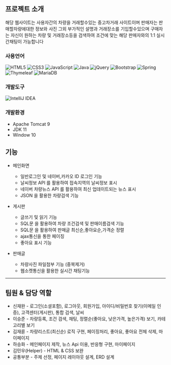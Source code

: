 ## 프로젝트 소개
해당 웹사이트는 사용자간의 차량을 거래할수있는 중고차거래 사이트이며 판매자는 판매할차량에대한 정보와 사진 그외 부가적인 설명과 거래장소를 기입할수있으며
구매자는 자신이 원하는 차량 및 거래장소등을 검색하여 조건에 맞는 해당 판매자와의 1:1 실시간채팅이 가능합니다
### 사용언어
![HTML5](https://img.shields.io/badge/html5-%23E34F26.svg?style=for-the-badge&logo=html5&logoColor=white)
![CSS3](https://img.shields.io/badge/css3-%231572B6.svg?style=for-the-badge&logo=css3&logoColor=white)
![JavaScript](https://img.shields.io/badge/javascript-%23323330.svg?style=for-the-badge&logo=javascript&logoColor=%23F7DF1E)
![Java](https://img.shields.io/badge/java-%23ED8B00.svg?style=for-the-badge&logo=java&logoColor=white)
![jQuery](https://img.shields.io/badge/jquery-%230769AD.svg?style=for-the-badge&logo=jquery&logoColor=white)
![Bootstrap](https://img.shields.io/badge/bootstrap-%23563D7C.svg?style=for-the-badge&logo=bootstrap&logoColor=white)
![Spring](https://img.shields.io/badge/spring-%236DB33F.svg?style=for-the-badge&logo=spring&logoColor=white)
![Thymeleaf](https://img.shields.io/badge/Thymeleaf-%23005C0F.svg?style=for-the-badge&logo=Thymeleaf&logoColor=white)
![MariaDB](https://img.shields.io/badge/MariaDB-003545?style=for-the-badge&logo=mariadb&logoColor=white)
### 개발도구
![IntelliJ IDEA](https://img.shields.io/badge/IntelliJIDEA-000000.svg?style=for-the-badge&logo=intellij-idea&logoColor=white)
### 개발환경
- Apache Tomcat 9
- JDK 11
- Window 10
## 기능
* 메인화면
  * 일반로그인 및 네이버,카카오 ID 로그인 기능
  * 날씨정보 API 를 활용하여 접속지역의 날씨정보 표시
  * 네이버 차량뉴스 API 를 활용하여 최신 업데이트되는 뉴스 표시
  * JSON 을 활용한 차량검색 기능
  
* 게시판
  * 글쓰기 및 읽기 기능
  * SQL문 을 활용하여 차량 조건검색 및 판매이름검색 기능
  * SQL문 을 활용하여 판매글 최신순,좋아요순,가격순 정렬
  * ajax통신을 통한 페이징
  * 좋아요 표시 기능
* 판매글
  * 차량사진 파일첨부 기능 (중복제거)
  * 웹소켓통신을 활용한 실시간 채팅기능
- - -
## 팀원 & 담당 역할
* 신재완 - 로그인(소셜포함), 로그아웃, 회원가입, 아이디/비밀번호 찾기(이메일 인증), 고객센터(게시판), 통합 검색, 날씨
* 이승준 - 차량등록, 조건 검색, 채팅, 정렬순(좋아요, 낮은가격, 높은가격) 보기, 카테고리별 보기
* 김재륜 - 차량리스트(최신순) 로직 구현, 페이징처리, 좋아요, 좋아요 전체 삭제, 마이페이지
* 하승화 - 메인페이지 제작, 뉴스 Api 이용, 반응형 구현, 마이페이지
* 김민우(Helper) - HTML & CSS 보완
* 공통부분 - 주제 선정, 페이지 레이아웃 설계, ERD 설계
